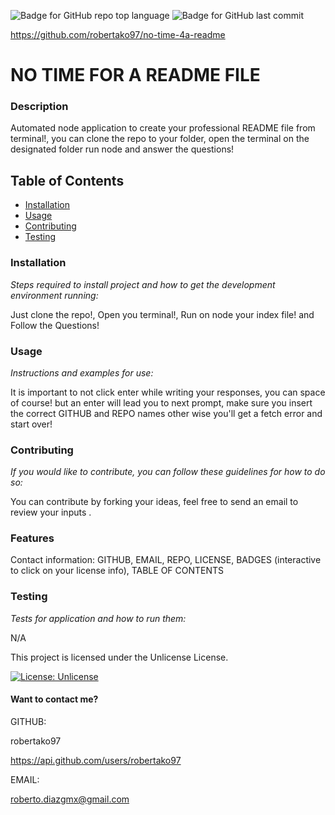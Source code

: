 

![Badge for GitHub repo top language](https://img.shields.io/github/languages/top/robertako97/no-time-4a-readme?style=flat&logo=appveyor) ![Badge for GitHub last commit](https://img.shields.io/github/last-commit/robertako97/no-time-4a-readme?style=flat&logo=appveyor) 

https://github.com/robertako97/no-time-4a-readme
# NO TIME FOR A README FILE
### Description
Automated node application to create your professional README file from terminal!, you can clone the repo to your folder, open the terminal on the designated folder run node and answer the questions!

## Table of Contents
 * [Installation](#installation) 
  * [Usage](#usage) 
 * [Contributing](#contributing) 
 * [Testing](#testing)
 

### Installation
*Steps required to install project and how to get the development environment running:*

Just clone the repo!, Open you terminal!, Run on node your index file! and Follow the Questions!

### Usage
*Instructions and examples for use:*

It is important to not click enter while writing your responses, you can space of course! but an enter will lead you to next prompt, make sure you insert the correct GITHUB and REPO names other wise you'll get a fetch error and start over!

### Contributing
*If you would like to contribute, you can follow these guidelines for how to do so:*

You can contribute by forking your ideas, feel free to send an email to review your inputs .

### Features
Contact information: GITHUB, EMAIL, REPO, LICENSE, BADGES (interactive to click on your license info), TABLE OF CONTENTS

### Testing
*Tests for application and how to run them:* 

N/A

This project is licensed under the Unlicense License.

[![License: Unlicense](https://img.shields.io/badge/license-Unlicense-blue.svg)](http://unlicense.org/)



#### Want to contact me?

GITHUB:

robertako97
 
https://api.github.com/users/robertako97

EMAIL: 

roberto.diazgmx@gmail.com

